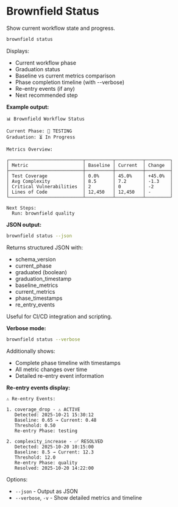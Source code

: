 # Brownfield Status

Show current workflow state and progress.

```bash
brownfield status
```

Displays:
- Current workflow phase
- Graduation status
- Baseline vs current metrics comparison
- Phase completion timeline (with --verbose)
- Re-entry events (if any)
- Next recommended step

**Example output:**
```
📊 Brownfield Workflow Status

Current Phase: 🧪 TESTING
Graduation: ⏳ In Progress

Metrics Overview:

┌───────────────────────────┬──────────┬──────────┬─────────┐
│ Metric                    │ Baseline │ Current  │ Change  │
├───────────────────────────┼──────────┼──────────┼─────────┤
│ Test Coverage             │ 0.0%     │ 45.0%    │ +45.0%  │
│ Avg Complexity            │ 8.5      │ 7.2      │ -1.3    │
│ Critical Vulnerabilities  │ 2        │ 0        │ -2      │
│ Lines of Code             │ 12,450   │ 12,450   │ -       │
└───────────────────────────┴──────────┴──────────┴─────────┘

Next Steps:
  Run: brownfield quality
```

**JSON output:**
```bash
brownfield status --json
```

Returns structured JSON with:
- schema_version
- current_phase
- graduated (boolean)
- graduation_timestamp
- baseline_metrics
- current_metrics
- phase_timestamps
- re_entry_events

Useful for CI/CD integration and scripting.

**Verbose mode:**
```bash
brownfield status --verbose
```

Additionally shows:
- Complete phase timeline with timestamps
- All metric changes over time
- Detailed re-entry event information

**Re-entry events display:**
```
⚠ Re-entry Events:

1. coverage_drop - ⚠ ACTIVE
   Detected: 2025-10-21 15:30:12
   Baseline: 0.65 → Current: 0.48
   Threshold: 0.50
   Re-entry Phase: testing

2. complexity_increase - ✅ RESOLVED
   Detected: 2025-10-20 10:15:00
   Baseline: 8.5 → Current: 12.3
   Threshold: 12.0
   Re-entry Phase: quality
   Resolved: 2025-10-20 14:22:00
```

Options:
- `--json` - Output as JSON
- `--verbose`, `-v` - Show detailed metrics and timeline
